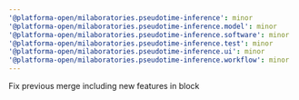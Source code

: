 ```yaml
---
'@platforma-open/milaboratories.pseudotime-inference': minor
'@platforma-open/milaboratories.pseudotime-inference.model': minor
'@platforma-open/milaboratories.pseudotime-inference.software': minor
'@platforma-open/milaboratories.pseudotime-inference.test': minor
'@platforma-open/milaboratories.pseudotime-inference.ui': minor
'@platforma-open/milaboratories.pseudotime-inference.workflow': minor
---
```


Fix previous merge including new features in block
